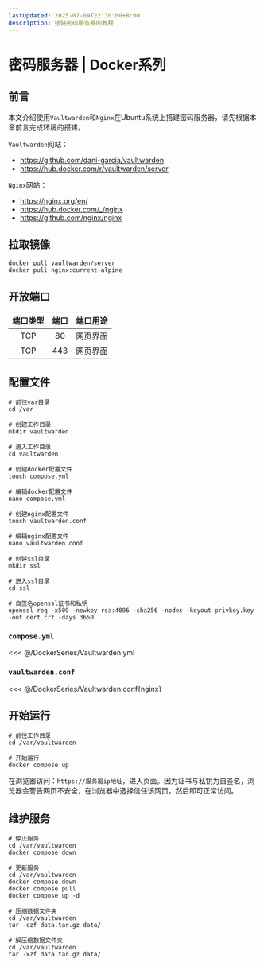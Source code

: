 ```yaml
---
lastUpdated: 2025-07-09T22:30:00+8:00
description: 搭建密码服务器的教程
---
```


# 密码服务器 | Docker系列

## 前言

本文介绍使用`Vaultwarden`和`Nginx`在Ubuntu系统上搭建密码服务器，请先根据本章前言完成环境的搭建。

`Vaultwarden`网站：

- <https://github.com/dani-garcia/vaultwarden>
- <https://hub.docker.com/r/vaultwarden/server>

`Nginx`网站：

- <https://nginx.org/en/>
- <https://hub.docker.com/_/nginx>
- <https://github.com/nginx/nginx>

## 拉取镜像

```shell
docker pull vaultwarden/server
docker pull nginx:current-alpine
```

## 开放端口

| 端口类型 | 端口  | 端口用途 |
| :------: | :---: | :------: |
|   TCP    |  80   | 网页界面 |
|   TCP    |  443  | 网页界面 |

## 配置文件

```shell
# 前往var目录
cd /var

# 创建工作目录
mkdir vaultwarden

# 进入工作目录
cd vaultwarden

# 创建docker配置文件
touch compose.yml

# 编辑docker配置文件
nano compose.yml

# 创建nginx配置文件
touch vaultwarden.conf

# 编辑nginx配置文件
nano vaultwarden.conf

# 创建ssl目录
mkdir ssl

# 进入ssl目录
cd ssl

# 自签名openssl证书和私钥
openssl req -x509 -newkey rsa:4096 -sha256 -nodes -keyout privkey.key -out cert.crt -days 3650
```

### `compose.yml`

<<< @/DockerSeries/Vaultwarden.yml

### `vaultwarden.conf`

<<< @/DockerSeries/Vaultwarden.conf{nginx}

## 开始运行

```shell
# 前往工作目录
cd /var/vaultwarden

# 开始运行
docker compose up
```

在浏览器访问：`https://服务器ip地址`，进入页面。因为证书与私钥为自签名，浏览器会警告网页不安全，在浏览器中选择信任该网页，然后即可正常访问。

## 维护服务

```shell
# 停止服务
cd /var/vaultwarden
docker compose down

# 更新服务
cd /var/vaultwarden
docker compose down
docker compose pull
docker compose up -d

# 压缩数据文件夹
cd /var/vaultwarden
tar -czf data.tar.gz data/

# 解压缩数据文件夹
cd /var/vaultwarden
tar -xzf data.tar.gz data/
```
